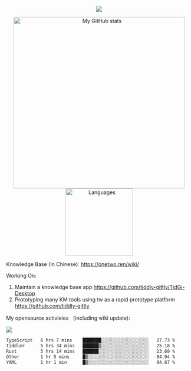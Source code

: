 <a href="https://github.com/linonetwo">
    <p align="center">
        <img src="https://github-profile-trophy.vercel.app/?username=linonetwo&column=7&theme=onedark"/>
    </p>
</a>
<a align="center" href="https://github.com/linonetwo">
  <p align="center">
    <img src="https://github-readme-stats.vercel.app/api?username=linonetwo&show_icons=true&count_private=true" alt="My GitHub stats" width="465"/>
    <img src="https://github-readme-stats.vercel.app/api/top-langs/?username=linonetwo&layout=compact&langs_count=10" alt="Languages" height="183">
  </p>
</a>

Knowledge Base (In Chinese): https://onetwo.ren/wiki/

Working On: 

1. Maintain a knowledge base app https://github.com/tiddly-gittly/TidGi-Desktop
1. Prototyping many KM tools using tw as a rapid prototype platform https://github.com/tiddly-gittly

My opensource activieies （including wiki update):

![](https://visitor-badge.glitch.me/badge?page_id=linonetwo.linonetwo)

<!--START_SECTION:waka-->

```txt
TypeScript   6 hrs 7 mins    ███████░░░░░░░░░░░░░░░░░░   27.73 %
tiddler      5 hrs 34 mins   ██████▒░░░░░░░░░░░░░░░░░░   25.18 %
Rust         5 hrs 14 mins   ██████░░░░░░░░░░░░░░░░░░░   23.69 %
Other        1 hr 5 mins     █▒░░░░░░░░░░░░░░░░░░░░░░░   04.94 %
YAML         1 hr 1 min      █▒░░░░░░░░░░░░░░░░░░░░░░░   04.67 %
```

<!--END_SECTION:waka-->
